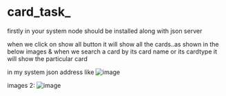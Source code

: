 # card_task_

firstly in your system node should be installed along with json server

when we click on show all button it will show all the cards..as shown in the below images 
& when we search a card by its card name or its cardtype it will show the particular card 

in my system json address like ![image](https://github.com/DhruvBhatheja/card_task_/assets/70469942/bd39f0c2-bd57-4004-8e7f-f9d7d90797b3)

images 2:
![image](https://github.com/DhruvBhatheja/card_task_/assets/70469942/c1a103f0-b5d6-43d4-815c-8eb7268da997)




